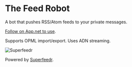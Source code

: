# The Feed Robot

A bot that pushes RSS/Atom feeds to your private messages.

[Follow on App.net to use](https://alpha.app.net/feedrobot).

Supports OPML import/export. Uses ADN streaming. 

![Superfeedr](https://www.gravatar.com/avatar/a2f7d4dd6df7dd59e4adab811c00a3a1?s=128)

Powered by [Superfeedr](http://superfeedr.com).
